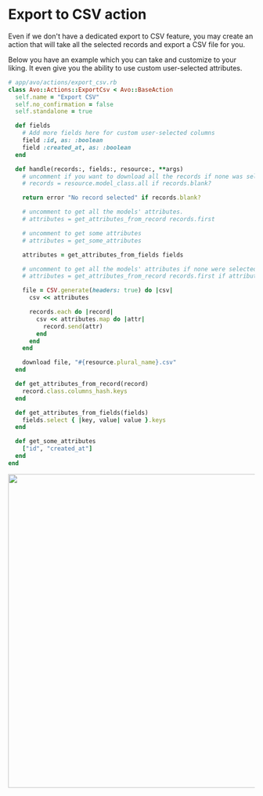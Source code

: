 # Export to CSV action

Even if we don't have a dedicated export to CSV feature, you may create an action that will take all the selected records and export a CSV file for you.

Below you have an example which you can take and customize to your liking. It even give you the ability to use custom user-selected attributes.

```ruby
# app/avo/actions/export_csv.rb
class Avo::Actions::ExportCsv < Avo::BaseAction
  self.name = "Export CSV"
  self.no_confirmation = false
  self.standalone = true

  def fields
    # Add more fields here for custom user-selected columns
    field :id, as: :boolean
    field :created_at, as: :boolean
  end

  def handle(records:, fields:, resource:, **args)
    # uncomment if you want to download all the records if none was selected
    # records = resource.model_class.all if records.blank?

    return error "No record selected" if records.blank?

    # uncomment to get all the models' attributes.
    # attributes = get_attributes_from_record records.first

    # uncomment to get some attributes
    # attributes = get_some_attributes

    attributes = get_attributes_from_fields fields

    # uncomment to get all the models' attributes if none were selected
    # attributes = get_attributes_from_record records.first if attributes.blank?

    file = CSV.generate(headers: true) do |csv|
      csv << attributes

      records.each do |record|
        csv << attributes.map do |attr|
          record.send(attr)
        end
      end
    end

    download file, "#{resource.plural_name}.csv"
  end

  def get_attributes_from_record(record)
    record.class.columns_hash.keys
  end

  def get_attributes_from_fields(fields)
    fields.select { |key, value| value }.keys
  end

  def get_some_attributes
    ["id", "created_at"]
  end
end
```

<Image src="/assets/img/3_0/guides/export-to-csv/export-to-csv.gif" width="1024" height="640" alt="" />

